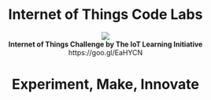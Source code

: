 
<h1><center><b>Internet of Things Code Labs</b></center></h1>

<center><img src="http://www.ti.com/lsds/media/images/wireless_connectivity/50BillionThings.png"></center>

<center><b>Internet of Things Challenge by The IoT Learning Initiative</b></center>

<center>https://goo.gl/EaHYCN</center>

<center><h1><b>Experiment, Make, Innovate</b></h1></center>
